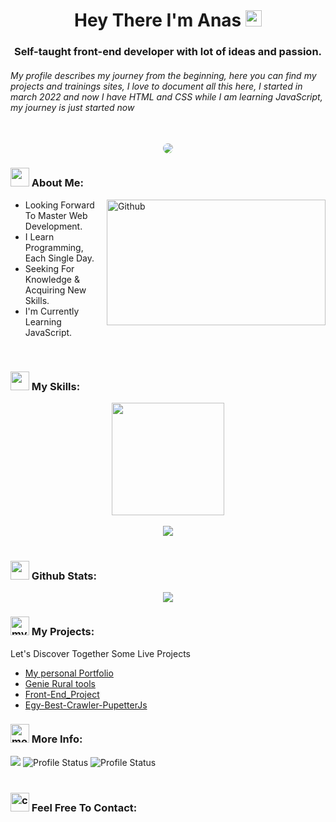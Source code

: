 <h1 align="center">Hey There I'm Anas <img src="https://media.giphy.com/media/hvRJCLFzcasrR4ia7z/giphy.gif" width="26" /></h1>
<h3 align="center">Self-taught front-end developer with lot of ideas and passion.</h3>
<h6>My profile describes my journey from the beginning, here you can find my projects and trainings sites, I love to document all this here, I started in
march 2022 and now I have HTML and CSS while I am learning JavaScript, my journey is just started now</h6>
<br />

<!-- Gif -->
<div align="center" >
<img style="border-radius: 10px" src="https://media.giphy.com/media/ZVik7pBtu9dNS/giphy.gif">
</div>

<!-- About Me Section -->
<div>
<h3>
<img src="https://media.giphy.com/media/ABiB3kRDZ9HQXsmb7b/giphy.gif" width="30">
  About Me:
</h3>
  </div>
  <img width="350" height="201.25" align="right" alt="Github" src="https://github.githubassets.com/images/modules/profile/profile-first-issue-dark.svg" />
  
- Looking Forward To Master Web Development.
- I Learn Programming, Each Single Day.
- Seeking For Knowledge & Acquiring New Skills.
- I'm Currently Learning JavaScript.

<br />

<!-- My Skills -->
<div>
<h3>
  <img src="https://media2.giphy.com/media/QssGEmpkyEOhBCb7e1/giphy.gif?cid=ecf05e47a0n3gi1bfqntqmob8g9aid1oyj2wr3ds3mg700bl&rid=giphy.gif" width="30">
  My Skills:
</h3>
</div>

<div align="center">
<img height="180" src="https://github-readme-streak-stats.herokuapp.com?user=anas-asimi&theme=dark&background=0D1117">
  <br />
  <br />
<img src="https://github-readme-stats.vercel.app/api/top-langs/?username=anas-asimi&layout=compact&theme=github_dark">
</div>

<br />

<!-- Github State -->
<div>
<h3>
  <img src="https://i.pinimg.com/originals/65/c4/f4/65c4f452571be1261e9c623f7da488ac.gif" width="30"> 
  Github Stats:
</h3>
  </div>
  <div align="center">
  <img src="https://github-readme-stats.vercel.app/api?username=anas-asimi&show_icons=true&theme=github_dark">
</div>


<!-- Project Section -->
<div>
  <h3>
    <img width="30" src="https://media.giphy.com/media/zXzMKb3CQoBSVsuW0V/giphy.gif" alt="my projects icon">
    My Projects:
  </h3>
</div>
<p>Let's Discover Together Some Live Projects</p>

- [My personal Portfolio](https://asimianas.netlify.app/)
- [Genie Rural tools](https://gr-tools.netlify.app/)
- [Front-End_Project](https://anas-asimi.github.io/Front-End_Project/)
- [Egy-Best-Crawler-PupetterJs](https://github.com/anas-asimi/Egy-Best-Crawler-PupetterJs)

<!-- More Info -->
<div>
  <h3>
    <img width="30" src="https://media.giphy.com/media/MXuvFNv8nLYP8GdYUD/giphy.gif" alt="more info icon">
    More Info:
  </h3>
</div>


<div align="left">
<img src="http://github-profile-summary-cards.vercel.app/api/cards/profile-details?username=anas-asimi&theme=github_dark">
<img src="http://github-profile-summary-cards.vercel.app/api/cards/stats?username=anas-asimi&theme=github_dark" alt="Profile Status">
<img src="http://github-profile-summary-cards.vercel.app/api/cards/productive-time?username=anas-asimi&theme=github_dark&utcOffset=8" alt="Profile Status">
</div>

<br />
<!-- Contact Me -->
<div>
  <h3>
    <img width="30" src="https://media.giphy.com/media/Kd5t8Q0aUDui9yaf9n/giphy.gif" alt="contact us icon">
    Feel Free To Contact:
  </h3>
</div>
